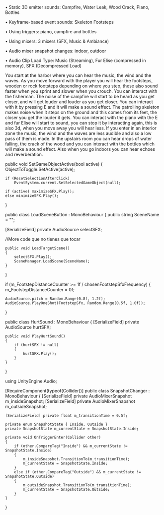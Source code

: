 • Static 3D emitter sounds: Campfire, Water Leak, Wood Crack, Piano, Bottles

• Keyframe-based event sounds: Skeleton Footsteps

• Using triggers: piano, campfire and bottles

• Using mixers: 3 mixers (SFX, Music & Ambiance)

• Audio mixer snapshot changes: indoor, outdoor

• Audio Clip Load Type: Music (Streaming), Fur Elise (compressed in memory), SFX (Decompressed Load)

You start at the harbor where you can hear the music, the wind and the waves. As you move forward with the player you will hear the footsteps, wooden or rock footsteps depending on where you step, these also sound faster when you sprint and slower when you crouch. You can interact with the fisherman. The noise of the campfire will start to be heard as you get closer, and will get louder and louder as you get closer. You can interact with it by pressing E and it will make a sound effect. The patrolling skeleton makes noise when it steps on the ground and this comes from its feet, the closer you get the louder it gets. You can interact with the piano with the E and fur Elise will start to sound, you can stop it by interacting again, this is also 3d, when you move away you will hear less. If you enter in an interior zone the music, the wind and the waves are less audible and also a low pass of them is made. In the upstairs room you can hear drops of water falling, the crack of the wood and you can interact with the bottles which will make a sound effect. Also when you go indoors you can hear echoes and reverberation.

public void SetGameObjectActive(bool active)
{
    ObjectToToggle.SetActive(active);

    if (ResetSelectionAfterClick)
        EventSystem.current.SetSelectedGameObject(null);

    if (active) maximizeSFX.Play();
    else minimizeSFX.Play();
}


public class LoadSceneButton : MonoBehaviour
{
   public string SceneName = "";

  [SerializeField] private AudioSource selectSFX;
	  
   //More code que no tienes que tocar	

    public void LoadTargetScene()
    {
        selectSFX.Play();
        SceneManager.LoadScene(SceneName);
    }
}


if (m_FootstepDistanceCounter >= 1f / chosenFootstepSfxFrequency)
{
    m_FootstepDistanceCounter = 0f;

    AudioSource.pitch = Random.Range(0.8f, 1.2f);
    AudioSource.PlayOneShot(FootstepSfx, Random.Range(0.5f, 1.0f));
}


public class HurtSound : MonoBehaviour
{
    [SerializeField] private AudioSource hurtSFX;

    public void PlayHurtSound()
    {
        if (hurtSFX != null)
        {
            hurtSFX.Play();
        }
    }
}

using UnityEngine.Audio;

[RequireComponent(typeof(Collider))]
public class SnapshotChanger : MonoBehaviour
{
    [SerializeField] private AudioMixerSnapshot m_insideSnapshot;
    [SerializeField] private AudioMixerSnapshot m_outsideSnapshot;

    [SerializeField] private float m_transitionTime = 0.5f;

    private enum SnapshotState { Inside, Outside }
    private SnapshotState m_currentState = SnapshotState.Inside;

    private void OnTriggerEnter(Collider other)
    {
        if (other.CompareTag("Inside") && m_currentState != SnapshotState.Inside)
        {
            m_insideSnapshot.TransitionTo(m_transitionTime);
            m_currentState = SnapshotState.Inside;
        }
        else if (other.CompareTag("Outside") && m_currentState != SnapshotState.Outside)
        {
            m_outsideSnapshot.TransitionTo(m_transitionTime);
            m_currentState = SnapshotState.Outside;
        }
    }
}

